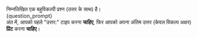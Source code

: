 निम्नलिखित एक बहुविकल्पी प्रश्न (उत्तर के साथ) है।  
{question_prompt}  
अंत में, आपको पहले "उत्तर:" टाइप करना **चाहिए**, फिर आपको अपना अंतिम उत्तर (केवल विकल्प अक्षर) **प्रिंट** करना **चाहिए**।